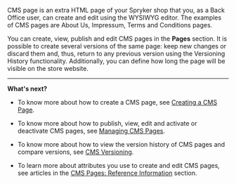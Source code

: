 CMS page is an extra HTML page of your Spryker shop that you, as a Back Office user, can create and edit using the WYSIWYG editor. The examples of CMS pages are About Us, Impressum, Terms and Conditions pages. 

You can create, view, publish and edit CMS pages in the **Pages** section. It is possible to create several versions of the same page: keep new changes or discard them and, thus, return to any previous version using the Versioning History functionality. Additionally, you can define how long the page will be visible on the store website.
***
**What's next?**

* To know more about how to create a CMS page, see [Creating a CMS Page](https://documentation.spryker.com/v1/docs/creating-a-cms-page).

* To know more about how to publish, view, edit and activate or deactivate CMS pages, see [Managing CMS Pages](https://documentation.spryker.com/v1/docs/managing-cms-pages).

* To know more about how to view the version history of CMS pages and compare versions, see [CMS Versioning](https://documentation.spryker.com/v1/docs/cms-pages-versioning).

* To learn more about attributes you use to create and edit CMS pages, see articles in the [CMS Pages: Reference Information](https://documentation.spryker.com/v1/docs/cms-pages-reference-information) section.